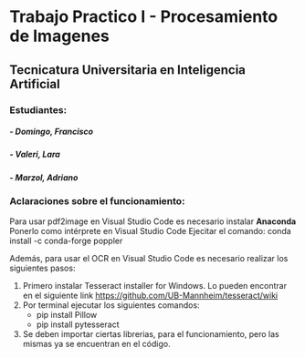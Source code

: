 <h1>Trabajo Practico I - Procesamiento de Imagenes</h1>
<h2>Tecnicatura Universitaria en Inteligencia Artificial</h2>

### Estudiantes:

##### - Domingo, Francisco
##### - Valeri, Lara
##### - Marzol, Adriano

### **Aclaraciones sobre el funcionamiento:**

Para usar pdf2image en Visual Studio Code es necesario instalar **Anaconda**
Ponerlo como intérprete en Visual Studio Code
Ejecitar el comando: conda install -c conda-forge poppler

Además, para usar el OCR en Visual Studio Code es necesario realizar los siguientes pasos:

1. Primero instalar Tesseract installer for Windows. Lo pueden encontrar en el siguiente link https://github.com/UB-Mannheim/tesseract/wiki
2. Por terminal ejecutar los siguientes comandos:
   - pip install Pillow
   - pip install pytesseract
3. Se deben importar ciertas librerias, para el funcionamiento, pero las mismas ya se encuentran en el código.

